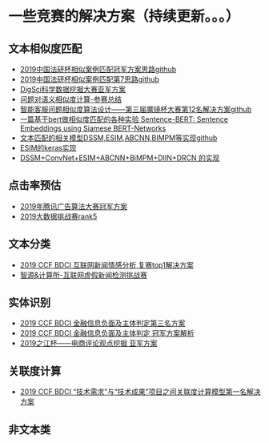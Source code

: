 # 一些竞赛的解决方案（持续更新。。。）
## 文本相似度匹配
* [2019中国法研杯相似案例匹配冠军方案思路](http://baijiahao.baidu.com/s?id=1648388541454850584&wfr=spider&for=pc)[github](https://github.com/GuidoPaul/CAIL2019)
* [2019中国法研杯相似案例匹配第7思路](https://zhuanlan.zhihu.com/p/88207736)[github](https://github.com/hecongqing/CAIL2019)
* [DigSci科学数据挖掘大赛亚军方案](https://blog.csdn.net/lemonbit/article/details/102849103)
* [问题对语义相似度计算-参赛总结](https://blog.csdn.net/stay_foolish12/article/details/89381728)
* [智能客服问题相似度算法设计——第三届魔镜杯大赛第12名解决方案](https://www.jianshu.com/p/827dd447daf9?utm_campaign=hugo&utm_medium=reader_share&utm_content=note&utm_source=qq)[github](https://github.com/LittletreeZou/Question-Pairs-Matching)
* [一篇基于bert做相似度匹配的各种实验 Sentence-BERT: Sentence Embeddings using Siamese BERT-Networks](https://arxiv.org/pdf/1908.10084.pdf)
* [文本匹配的相关模型DSSM,ESIM,ABCNN,BIMPM等实现](https://blog.csdn.net/pengmingpengming/article/details/88534968)[github](https://github.com/pengming617/text_matching)
* [ESIM的keras实现](https://www.kaggle.com/lamdang/dl-models/code)
* [DSSM+ConvNet+ESIM+ABCNN+BiMPM+DIIN+DRCN 的实现](https://github.com/terrifyzhao/text_matching)

## 点击率预估
* [2019年腾讯广告算法大赛冠军方案](https://zhuanlan.zhihu.com/p/85520936)
* [2019大数据挑战赛rank5](https://github.com/LiuYaKu/2019-rank5)


## 文本分类
* [2019 CCF BDCI 互联网新闻情感分析 复赛top1解决方案](https://github.com/cxy229/BDCI2019-SENTIMENT-CLASSIFICATION)
* [智源&计算所-互联网虚假新闻检测挑战赛](https://www.biendata.com/models/category/3529/L_notebook/)


## 实体识别
* [2019 CCF BDCI 金融信息负面及主体判定第三名方案](https://github.com/Chevalier1024/CCF-BDCI-ABSA)
* [2019 CCF BDCI 金融信息负面及主体判定 冠军方案解析](https://zhuanlan.zhihu.com/p/99222193)
* [2019之江杯——电商评论观点挖掘 亚军方案](https://zhuanlan.zhihu.com/p/115851256)

## 关联度计算
* [2019 CCF BDCI “技术需求”与“技术成果”项目之间关联度计算模型第一名解决方案](https://github.com/Makaixin/Correlation-between-requirements-and-achievements)


## 非文本类
